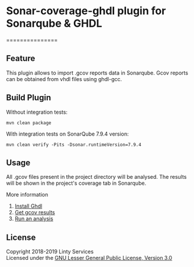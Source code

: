 # Sonar-coverage-ghdl plugin for Sonarqube & GHDL
===============

## Feature

This plugin allows to import .gcov reports data in Sonarqube. Gcov reports can be obtained from vhdl files using ghdl-gcc.

## Build Plugin

Without integration tests:
```
mvn clean package
```

With integration tests on SonarQube 7.9.4 version:
```
mvn clean verify -Pits -Dsonar.runtimeVersion=7.9.4
```

## Usage
All .gcov files present in the project directory will be analysed. The results will be shown in the project's coverage tab in Sonarqube.  

More information
  
1. [Install Ghdl](https://github.com/Linty-Services/sonar-coverage-ghdl/wiki/GHDL-Installation)  
2. [Get gcov results](https://github.com/Linty-Services/sonar-coverage-ghdl/wiki/Gcov-results)
3. [Run an analysis](https://github.com/Linty-Services/sonar-coverage-ghdl/wiki/Run-Analysis)

## License  
Copyright 2018-2019 Linty Services    
Licensed under the [GNU Lesser General Public License, Version 3.0](https://www.gnu.org/licenses/lgpl.txt)

